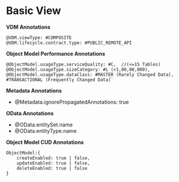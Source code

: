 # Basic View
**VDM Annotations**
```
@VDM.viewType: #COMPOSITE
@VDM.lifecycle.contract.type: #PUBLIC_REMOTE_API
```

**Object Model  Performance Annotations**
```
@ObjectModel.usageType.serviceQuality: #C,  //(<=15 Tables)
@ObjectModel.usageType.sizeCategory: #L (<1,00,00,000), 
@ObjectModel.usageType.dataClass: #MASTER (Rarely Changed Data), #TRANSACTIONAL (Frequently Changed Data)`
```

**Metadata Annotations**
- @Metadata.ignorePropagatedAnnotations: true

**OData Annotations**
- @OData.entitySet.name
- @OData.entityType.name

**Object Model CUD Annotations**
```
ObjectModel:{
    createEnabled: true | false, 
    updateEnabled: true | false, 
    deleteEnabled: true | false
}
```
